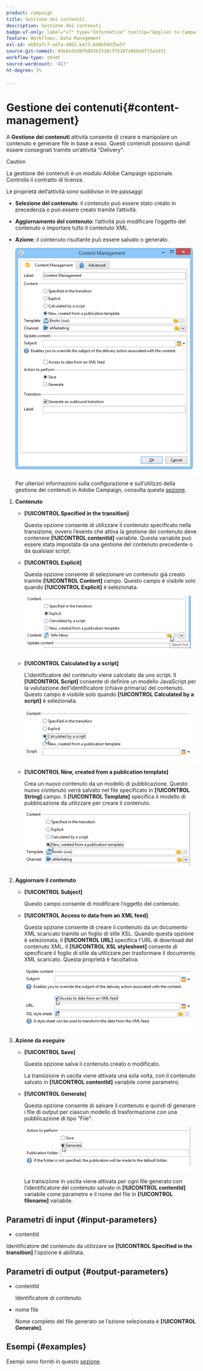 ```yaml
---
product: campaign
title: Gestione dei contenuti
description: Gestione dei contenuti
badge-v7-only: label="v7" type="Informative" tooltip="Applies to Campaign Classic v7 only"
feature: Workflows, Data Management
exl-id: eb92a7c7-edfa-4062-b473-6d8b50d35e5f
source-git-commit: 8debcd3d8fb883b3316cf75187a86bebf15a1d31
workflow-type: tm+mt
source-wordcount: '417'
ht-degree: 3%

---
```


# Gestione dei contenuti{#content-management}



A **Gestione dei contenuti** attività consente di creare e manipolare un contenuto e generare file in base a esso. Questi contenuti possono quindi essere consegnati tramite un’attività &quot;Delivery&quot;.

>[!CAUTION]
>
>La gestione dei contenuti è un modulo Adobe Campaign opzionale. Controlla il contratto di licenza.

Le proprietà dell’attività sono suddivise in tre passaggi:

* **Selezione del contenuto**: il contenuto può essere stato creato in precedenza o può essere creato tramite l’attività.
* **Aggiornamento del contenuto**: l’attività può modificare l’oggetto del contenuto o importare tutto il contenuto XML.
* **Azione**: il contenuto risultante può essere salvato o generato.

   ![](assets/content_mgmt_edit.png)

   Per ulteriori informazioni sulla configurazione e sull’utilizzo della gestione dei contenuti in Adobe Campaign, consulta questa [sezione](../../delivery/using/about-content-management.md).

1. **Contenuto**

   * **[!UICONTROL Specified in the transition]**

      Questa opzione consente di utilizzare il contenuto specificato nella transizione, ovvero l’evento che attiva la gestione del contenuto deve contenere **[!UICONTROL contentId]** variabile. Questa variabile può essere stata impostata da una gestione del contenuto precedente o da qualsiasi script.

   * **[!UICONTROL Explicit]**

      Questa opzione consente di selezionare un contenuto già creato tramite **[!UICONTROL Content]** campo. Questo campo è visibile solo quando **[!UICONTROL Explicit]** è selezionata.

      ![](assets/content_mgmt_explicit.png)

   * **[!UICONTROL Calculated by a script]**

      L’identificatore del contenuto viene calcolato da uno script. Il **[!UICONTROL Script]** consente di definire un modello JavaScript per la valutazione dell’identificatore (chiave primaria) del contenuto. Questo campo è visibile solo quando **[!UICONTROL Calculated by a script]** è selezionata.

      ![](assets/content_mgmt_script.png)

   * **[!UICONTROL New, created from a publication template]**

      Crea un nuovo contenuto da un modello di pubblicazione. Questo nuovo contenuto verrà salvato nel file specificato in **[!UICONTROL String]** campo. Il **[!UICONTROL Template]** specifica il modello di pubblicazione da utilizzare per creare il contenuto.

      ![](assets/content_mgmt_new.png)

1. **Aggiornare il contenuto**

   * **[!UICONTROL Subject]**

      Questo campo consente di modificare l’oggetto del contenuto.

   * **[!UICONTROL Access to data from an XML feed]**

      Questa opzione consente di creare il contenuto da un documento XML scaricato tramite un foglio di stile XSL. Quando questa opzione è selezionata, il **[!UICONTROL URL]** specifica l&#39;URL di download del contenuto XML. Il **[!UICONTROL XSL stylesheet]** consente di specificare il foglio di stile da utilizzare per trasformare il documento XML scaricato. Questa proprietà è facoltativa.

      ![](assets/content_mgmt_xmlcontent.png)

1. **Azione da eseguire**

   * **[!UICONTROL Save]**

      Questa opzione salva il contenuto creato o modificato.

      La transizione in uscita viene attivata una sola volta, con il contenuto salvato in **[!UICONTROL contentId]** variabile come parametro.

   * **[!UICONTROL Generate]**

      Questa opzione consente di salvare il contenuto e quindi di generare i file di output per ciascun modello di trasformazione con una pubblicazione di tipo &quot;File&quot;.

      ![](assets/content_mgmt_generate.png)

      La transizione in uscita viene attivata per ogni file generato con l’identificatore del contenuto salvato in **[!UICONTROL contentId]** variabile come parametro e il nome del file in **[!UICONTROL filename]** variabile.

## Parametri di input {#input-parameters}

* contentId

Identificatore del contenuto da utilizzare se **[!UICONTROL Specified in the transition]** l&#39;opzione è abilitata.

## Parametri di output {#output-parameters}

* contentId

   Identificatore di contenuto.

* nome file

   Nome completo del file generato se l’azione selezionata è **[!UICONTROL Generate]**.

## Esempi {#examples}

Esempi sono forniti in questo [sezione](../../delivery/using/automating-via-workflows.md#examples).
